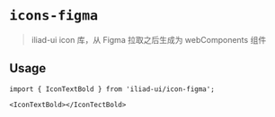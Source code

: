 # `icons-figma`

> iliad-ui icon 库，从 Figma 拉取之后生成为 webComponents 组件

## Usage

```
import { IconTextBold } from 'iliad-ui/icon-figma';

<IconTextBold></IconTectBold>
```
